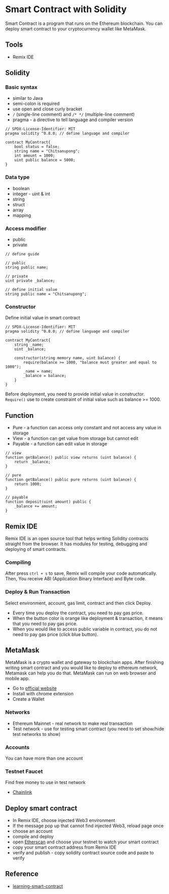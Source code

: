 # Smart Contract with Solidity

Smart Contract is a program that runs on the Ethereum blockchain. You can deploy smart contract to your cryptocurrency wallet like MetaMask.

## Tools

- Remix IDE

## Solidity

### Basic syntax

- similar to Java
- semi-colon is required
- use open and close curly bracket
- `/` (single-line comment) and `/* */` (multiple-line comment)
- pragma - a directive to tell language and compiler version

```
// SPDX-License-Identifier: MIT
pragma solidity ^0.8.0; // define language and compiler

contract MyContract{
    bool status = false;
    string name = "Chitsanupong";
    int amount = 1000;
    uint public balance = 5000;
}
```

### Data type

- boolean
- integer - uint & int
- string
- struct
- array
- mapping

### Access modifier

- public
- private

```
// define guide

// public
string public name;

// private
uint private _balance;

// define initial value
string public name = "Chitsanupong";

```

### Constructor

Define initial value in smart contract

```
// SPDX-License-Identifier: MIT
pragma solidity ^0.8.0; // define language and compiler

contract MyContract{
    string _name;
    uint _balance;

    constructor(string memory name, uint balance) {
        require(balance >= 1000, "balance must greater and equal to 1000");
        _name = name;
        _balance = balance;
    }
}
```

Before deployment, you need to provide initial value in constructor. `Require()` use to create constraint of initial value such as balance >= 1000.

## Function

- Pure - a function can access only constant and not access any value in storage
- View - a function can get value from storage but cannot edit
- Payable - a function can edit value in storage

```
// view
function getBalance() public view returns (uint balance) {
    return _balance;
}

// pure
function getBalance() public pure returns (uint balance) {
    return 1000;
}

// payable
function deposit(uint amount) public {
    _balance += amount;
}

```

## Remix IDE

Remix IDE is an open source tool that helps writing Solidity contracts straight from the browser. It has modules for testing, debugging and deploying of smart contracts.

### Compiling

After press `ctrl + s` to save, Remix will compile your code automatically. Then, You receive ABI (Application Binary Interface) and Byte code.

### Deploy & Run Transaction

Select environment, account, gas limit, contract and then click Deploy.

- Every time you deploy the contract, you need to pay gas price.
- When the button color is orange like deployment & transaction, it means that you need to pay gas price.
- When you would like to access public variable in contract, you do not need to pay gas price (click blue button).

## MetaMask

MetaMask is a crypto wallet and gateway to blockchain apps. After finishing writing smart contract and you would like to deploy to ethereum network, Metamask can help you do that. MetaMask can run on web browser and mobile app.

- Go to [official website](https://metamask.io/)
- Install with chrome extension
- Create a Wallet

### Networks

- Ethereum Mainnet - real network to make real transaction
- Test network - use for testing smart contract (you need to set show/hide test networks to show)

### Accounts

You can have more than one account

### Testnet Faucet

Find free money to use in test network

- [Chainlink](https://faucets.chain.link/)

## Deploy smart contract

- In Remix IDE, choose injected Web3 environment
- If the message pop up that cannot find injected Web3, reload page once
- choose an account
- compile and deploy
- open [Etherscan](https://etherscan.io/) and choose your testnet to watch your smart contract
- copy your smart contract address from Remix IDE
- verify and publish - copy solidity contract source code and paste to verify

## Reference

- [learning-smart-contract](https://github.com/kongruksiamza/learning-smart-contract)
